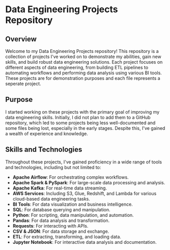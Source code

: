 # Data Engineering Projects Repository

## Overview

Welcome to my Data Engineering Projects repository! This repository is a collection of projects I've worked on to demonstrate my abilities, gain new skills, and build robust data engineering solutions. Each project focuses on different aspects of data engineering, from building ETL pipelines to automating workflows and performing data analysis using various BI tools. These projects are for demonstration purposes and each file represents 
a seperate project.

## Purpose

I started working on these projects with the primary goal of improving my data engineering skills. Initially, I did not plan to add them to a GitHub repository, which led to some projects being less well-documented and some files being lost, especially in the early stages. Despite this, I've gained a wealth of experience and knowledge.

## Skills and Technologies

Throughout these projects, I've gained proficiency in a wide range of tools and technologies, including but not limited to:

- **Apache Airflow**: For orchestrating complex workflows.
- **Apache Spark & PySpark**: For large-scale data processing and analysis.
- **Apache Kafka**: For real-time data streaming.
- **AWS Services**: Including S3, Glue, Redshift, and Lambda for various cloud-based data engineering tasks.
- **BI Tools**: For data visualization and business intelligence.
- **SQL**: For database querying and manipulation.
- **Python**: For scripting, data manipulation, and automation.
- **Pandas**: For data analysis and transformation.
- **Requests**: For interacting with APIs.
- **CSV & JSON**: For data storage and exchange.
- **ETL**: For extracting, transforming, and loading data.
- **Jupyter Notebook**: For interactive data analysis and documentation.